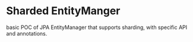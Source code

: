 Sharded EntityManger
======================

basic POC of JPA EntityManager that supports sharding, with specific API and annotations. 

